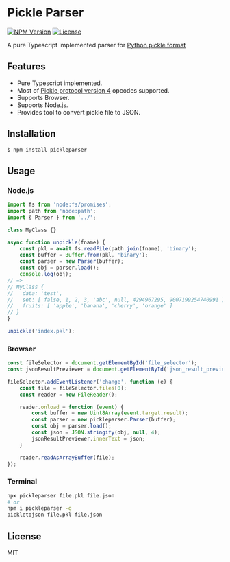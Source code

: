 # Pickle Parser
[![NPM Version](https://img.shields.io/npm/v/pickleparser?logo=npm)](https://www.npmjs.com/package/pickleparser)
[![License](https://img.shields.io/github/license/ewfian/pickleparser)](https://github.com/ewfian/pickleparser)

A pure Typescript implemented parser for [Python pickle format](https://docs.python.org/3.11/library/pickle.html)


## Features

* Pure Typescript implemented.
* Most of [Pickle protocol version 4](https://peps.python.org/pep-3154/) opcodes supported.
* Supports Browser.
* Supports Node.js.
* Provides tool to convert pickle file to JSON.

## Installation

```sh
$ npm install pickleparser
```

## Usage

### Node.js
```ts
import fs from 'node:fs/promises';
import path from 'node:path';
import { Parser } from '../';

class MyClass {}

async function unpickle(fname) {
    const pkl = await fs.readFile(path.join(fname), 'binary');
    const buffer = Buffer.from(pkl, 'binary');
    const parser = new Parser(buffer);
    const obj = parser.load();
    console.log(obj);
// => 
// MyClass {
//   data: 'test',
//   set: [ false, 1, 2, 3, 'abc', null, 4294967295, 9007199254740991 ],
//   fruits: [ 'apple', 'banana', 'cherry', 'orange' ]
// }
}

unpickle('index.pkl');
```


### Browser

```js
const fileSelector = document.getElementById('file_selector');
const jsonResultPreviewer = document.getElementById('json_result_previewer');

fileSelector.addEventListener('change', function (e) {
    const file = fileSelector.files[0];
    const reader = new FileReader();

    reader.onload = function (event) {
        const buffer = new Uint8Array(event.target.result);
        const parser = new pickleparser.Parser(buffer);
        const obj = parser.load();
        const json = JSON.stringify(obj, null, 4);
        jsonResultPreviewer.innerText = json;
    }

    reader.readAsArrayBuffer(file);
});
```

### Terminal

```bash
npx pickleparser file.pkl file.json
# or
npm i pickleparser -g
pickletojson file.pkl file.json
```


## License

MIT